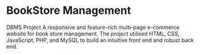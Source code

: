 # BookStore Management
 DBMS Project
A responsive and feature-rich multi-page e-commerce website for book store management. The project utilised HTML, CSS, JavaScript, PHP, and MySQL to build an intuitive front end and robust back end.
